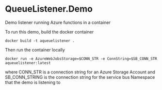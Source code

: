 # QueueListener.Demo
Demo listener running Azure functions in a container

To run this demo, build the docker container

```
docker build -t aqueuelistener .
```

Then run the container locally

```
docker run -e AzureWebJobsStorage=$CONN_STR -e ConnString=$SB_CONN_STR aqueuelistener:latest
```

where CONN_STR is a connection string for an Azure Storage Account and SB_CONN_STRING is the connection string for the service bus Namespace that the demo is listening to
